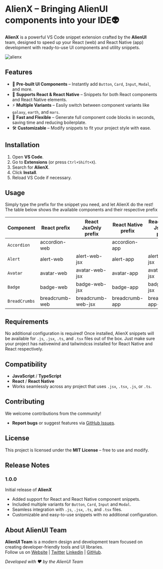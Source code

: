 # AlienX – Bringing AlienUI components into your IDE👽

**AlienX** is a powerful VS Code snippet extension crafted by the **AlienUI** team, designed to speed up your React (web) and React Native (app) development with ready-to-use UI components and utility snippets.

![alienx](https://github.com/user-attachments/assets/4272642d-f5b4-467e-b1ad-42db4cadcfa6)


## Features

- 🚀 **Pre-built UI Components** – Instantly add `Button`, `Card`, `Input`, `Modal`, and more.
- 🧩 **Supports React & React Native** – Snippets for both React components and React Native elements.
- ⚡ **Multiple Variants** – Easily switch between component variants like `galaxy`, `earth`, and `mars`.
- 🔄 **Fast and Flexible** – Generate full component code blocks in seconds, saving time and reducing boilerplate.
- 🛠️ **Customizable** – Modify snippets to fit your project style with ease.

## Installation

1. Open **VS Code**.
2. Go to **Extensions** (or press `Ctrl+Shift+X`).
3. Search for **AlienX**.
4. Click **Install**.
5. Reload VS Code if necessary.

## Usage

Simply type the prefix for the snippet you need, and let AlienX do the rest!
The table below shows the available components and their respective prefix

| **Component** | **React prefix** | **React JsxOnly prefix** | **React Native prefix** | **React Native JsxOnly prefix** |
| ------------- | ---------------- | ------------------------ | ----------------------- | ------------------------------- |
| `Accordion`   | accordion-web    |                          | accordion-app           |                                 |
| `Alert`       | alert-web        | alert-web-jsx            | alert-app               | alert-app-jsx                   |
| `Avatar`      | avatar-web       | avatar-web-jsx           | avatar-app              | avatar-app-jsx                  |
| `Badge`       | badge-web        | badge-web-jsx            | badge-app               | badge-app-jsx                   |
| `BreadCrumbs` | breadcrumb-web   | breadcrumb-web-jsx       | breadcrumb-app          | breadcrumb-app-jsx              |

## Requirements

No additional configuration is required! Once installed, AlienX snippets will be available for `.js`, `.jsx`, `.ts`, and `.tsx` files out of the box.
Just make sure your project has nativewind and tailwindcss installed for React Native and React respectively.

## Compatibility

- **JavaScript** / **TypeScript**
- **React** / **React Native**
- Works seamlessly across any project that uses `.jsx`, `.tsx`, `.js`, or `.ts`.

## Contributing

We welcome contributions from the community!

- **Report bugs** or suggest features via [GitHub Issues](https://github.com/khaymanii/AlienUI/issues).

## License

This project is licensed under the **MIT License** – free to use and modify.

## Release Notes

### 1.0.0

Initial release of **AlienX**

- Added support for React and React Native component snippets.
- Included multiple variants for `Button`, `Card`, `Input` and `Modal`.
- Seamless integration with `.js`, `.jsx`, `.ts`, and `.tsx` files.
- Customizable and easy-to-use snippets with no additional configuration.

## About AlienUI Team

**AlienUI Team** is a modern design and development team focused on creating developer-friendly tools and UI libraries.  
Follow us on [Website](https://alienui.vercel.app) | [Twitter](https://x.com/alienui) [Linkedin](https://linkedin.com/company/alien-ui) | [GitHub](https://github.com/khaymanii/alienui).

_Developed with ❤️ by the AlienUI Team_
